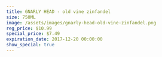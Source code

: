 ```yaml
---
title: GNARLY HEAD - old vine zinfandel
size: 750ML
image: /assets/images/gnarly-head-old-vine-zinfandel.png
reg_price: $10.99
special_price: $7.49
expiration_date: 2017-12-20 00:00:00
show_special: true
---
```



